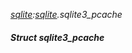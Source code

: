 _[sqlite](../../modules/sqlite/sqlite-module.md):[sqlite](../../modules/sqlite/sqlite-module.md).sqlite3\_pcache_
##### Struct sqlite3\_pcache

